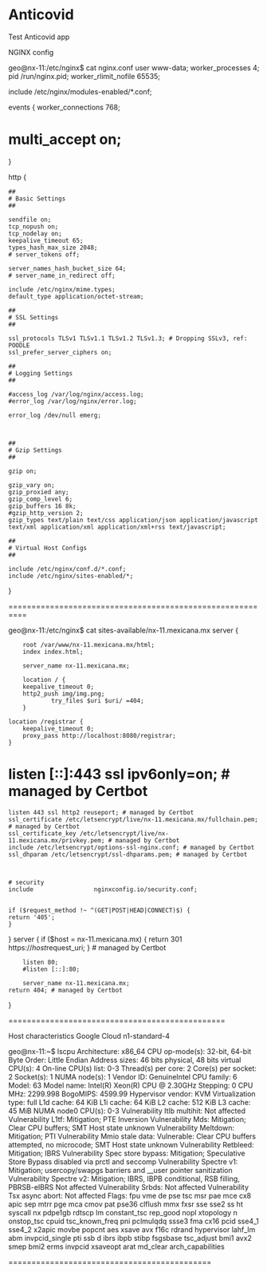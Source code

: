 # Anticovid
Test Anticovid app

NGINX config

geo@nx-11:/etc/nginx$ cat nginx.conf
user www-data;
worker_processes 4;
pid /run/nginx.pid;
worker_rlimit_nofile 65535;

include /etc/nginx/modules-enabled/*.conf;

events {
worker_connections 768;
# multi_accept on;
}

http {

	##
	# Basic Settings
	##

	sendfile on;
	tcp_nopush on;
	tcp_nodelay on;
	keepalive_timeout 65;
	types_hash_max_size 2048;
	# server_tokens off;

	server_names_hash_bucket_size 64;
	# server_name_in_redirect off;

	include /etc/nginx/mime.types;
	default_type application/octet-stream;

	##
	# SSL Settings
	##

	ssl_protocols TLSv1 TLSv1.1 TLSv1.2 TLSv1.3; # Dropping SSLv3, ref: POODLE
	ssl_prefer_server_ciphers on;

	##
	# Logging Settings
	##

	#access_log /var/log/nginx/access.log;
	#error_log /var/log/nginx/error.log;

	error_log /dev/null emerg;



	##
	# Gzip Settings
	##

	gzip on;

	gzip_vary on;
	gzip_proxied any;
	gzip_comp_level 6;
	gzip_buffers 16 8k;
	#gzip_http_version 2;
	gzip_types text/plain text/css application/json application/javascript text/xml application/xml application/xml+rss text/javascript;

	##
	# Virtual Host Configs
	##

	include /etc/nginx/conf.d/*.conf;
	include /etc/nginx/sites-enabled/*;
}

==========================================================

geo@nx-11:/etc/nginx$ cat sites-available/nx-11.mexicana.mx
server {

        root /var/www/nx-11.mexicana.mx/html;
        index index.html;

        server_name nx-11.mexicana.mx;

        location / {
		keepalive_timeout 0;
		http2_push img/img.png;
                try_files $uri $uri/ =404;
        }

	location /registrar {
		keepalive_timeout 0;
		proxy_pass http://localhost:8080/registrar;	
	}


#    listen [::]:443 ssl ipv6only=on; # managed by Certbot
    listen 443 ssl http2 reuseport; # managed by Certbot
    ssl_certificate /etc/letsencrypt/live/nx-11.mexicana.mx/fullchain.pem; # managed by Certbot
    ssl_certificate_key /etc/letsencrypt/live/nx-11.mexicana.mx/privkey.pem; # managed by Certbot
    include /etc/letsencrypt/options-ssl-nginx.conf; # managed by Certbot
    ssl_dhparam /etc/letsencrypt/ssl-dhparams.pem; # managed by Certbot



    # security
    include                 nginxconfig.io/security.conf;


    if ($request_method !~ ^(GET|POST|HEAD|CONNECT)$) {
	return '405';
    }


}
server {
if ($host = nx-11.mexicana.mx) {
return 301 https://$host$request_uri;
} # managed by Certbot


        listen 80;
        #listen [::]:80;

        server_name nx-11.mexicana.mx;
    return 404; # managed by Certbot


}

===============================================

Host characteristics
Google Cloud n1-standard-4

geo@nx-11:~$ lscpu
Architecture:                    x86_64
CPU op-mode(s):                  32-bit, 64-bit
Byte Order:                      Little Endian
Address sizes:                   46 bits physical, 48 bits virtual
CPU(s):                          4
On-line CPU(s) list:             0-3
Thread(s) per core:              2
Core(s) per socket:              2
Socket(s):                       1
NUMA node(s):                    1
Vendor ID:                       GenuineIntel
CPU family:                      6
Model:                           63
Model name:                      Intel(R) Xeon(R) CPU @ 2.30GHz
Stepping:                        0
CPU MHz:                         2299.998
BogoMIPS:                        4599.99
Hypervisor vendor:               KVM
Virtualization type:             full
L1d cache:                       64 KiB
L1i cache:                       64 KiB
L2 cache:                        512 KiB
L3 cache:                        45 MiB
NUMA node0 CPU(s):               0-3
Vulnerability Itlb multihit:     Not affected
Vulnerability L1tf:              Mitigation; PTE Inversion
Vulnerability Mds:               Mitigation; Clear CPU buffers; SMT Host state unknown
Vulnerability Meltdown:          Mitigation; PTI
Vulnerability Mmio stale data:   Vulnerable: Clear CPU buffers attempted, no microcode; SMT Host state unknown
Vulnerability Retbleed:          Mitigation; IBRS
Vulnerability Spec store bypass: Mitigation; Speculative Store Bypass disabled via prctl and seccomp
Vulnerability Spectre v1:        Mitigation; usercopy/swapgs barriers and __user pointer sanitization
Vulnerability Spectre v2:        Mitigation; IBRS, IBPB conditional, RSB filling, PBRSB-eIBRS Not affected
Vulnerability Srbds:             Not affected
Vulnerability Tsx async abort:   Not affected
Flags:                           fpu vme de pse tsc msr pae mce cx8 apic sep mtrr pge mca cmov pat pse36 clflush mmx fxsr sse sse2 ss ht syscall nx pdpe1gb rdtscp lm constant_tsc rep_good nopl xtopology n
onstop_tsc cpuid tsc_known_freq pni pclmulqdq ssse3 fma cx16 pcid sse4_1 sse4_2 x2apic movbe popcnt aes xsave avx f16c rdrand hypervisor lahf_lm abm invpcid_single pti ssb
d ibrs ibpb stibp fsgsbase tsc_adjust bmi1 avx2 smep bmi2 erms invpcid xsaveopt arat md_clear arch_capabilities

============================================
